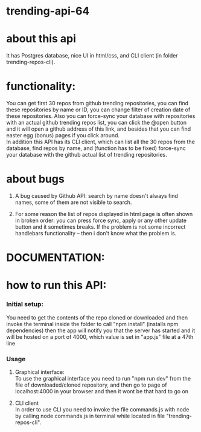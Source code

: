 # trending-api-64

# about this api

It has Postgres database, nice UI in html/css, and CLI client (in folder trending-repos-cli).

# functionality:

You can get first 30 repos from github trending repositories, you can find these repositories by name or ID, you can change filter of creation date of these repositories. Also you can force-sync your database with repositories with an actual github trending repos list, you can click the @open button and it will open a github address of this link, and besides that you can find easter egg (bonus) pages if you click around.
<br>
In addition this API has its CLI client, which can list all the 30 repos from the database, find repos by name, and (function has to be fixed) force-sync your database with the github actual list of trending repositories.

# about bugs

1. A bug caused by Github API: search by name doesn't always find names, some of them are not visible to search.

2. For some reason the list of repos displayed in html page is often shown in broken order: you can press force sync, apply or any other update button and it sometimes breaks. If the problem is not some incorrect handlebars functionality – then i don't know what the problem is.

# DOCUMENTATION:

# how to run this API:

<h3>Initial setup:</h3>
 You need to get the contents of the repo cloned or downloaded and then invoke the terminal inside the folder to call "npm install" (installs npm dependencies)
then the app will notify you that the server has started and it will be hosted on a port of 4000, which value is set in "app.js" file at a 47th line

<h3>Usage</h3>

1. Graphical interface: <br>
   To use the graphical interface you need to run "npm run dev" from the file of downloaded/cloned repository, and then go to page of localhost:4000 in your browser and then it wont be that hard to go on

2. CLI client <br>
   In order to use CLI you need to invoke the file commands.js with node by calling node commands.js in terminal while located in file "trending-repos-cli".
   <br>
   <br>
   <br>
   <br>
   <br>
   <br>
   <br>
   <br>
   <br>
